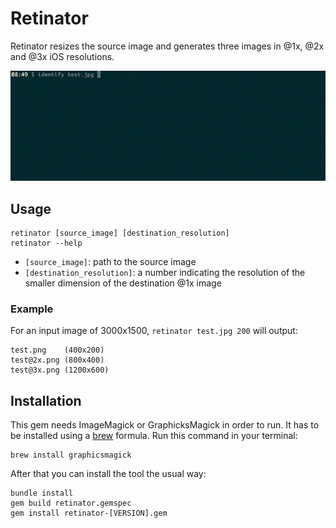 # Retinator

Retinator resizes the source image and generates three images in @1x, @2x and @3x iOS resolutions.

![retinator-gif](etc/retinator.gif)

## Usage

```        
retinator [source_image] [destination_resolution]
retinator --help
```

- `[source_image]`: path to the source image
- `[destination_resolution]`: a number indicating the resolution of the smaller dimension of the destination @1x image

### Example

For an input image of 3000x1500, `retinator test.jpg 200` will output:

```
test.png    (400x200)
test@2x.png (800x400)
test@3x.png (1200x600)
```

## Installation

This gem needs ImageMagick or GraphicksMagick in order to run. It has to be installed using a [brew](https://brew.sh) formula. Run this command in your terminal:

```
brew install graphicsmagick
```

After that you can install the tool the usual way:

```
bundle install
gem build retinator.gemspec
gem install retinator-[VERSION].gem
```
